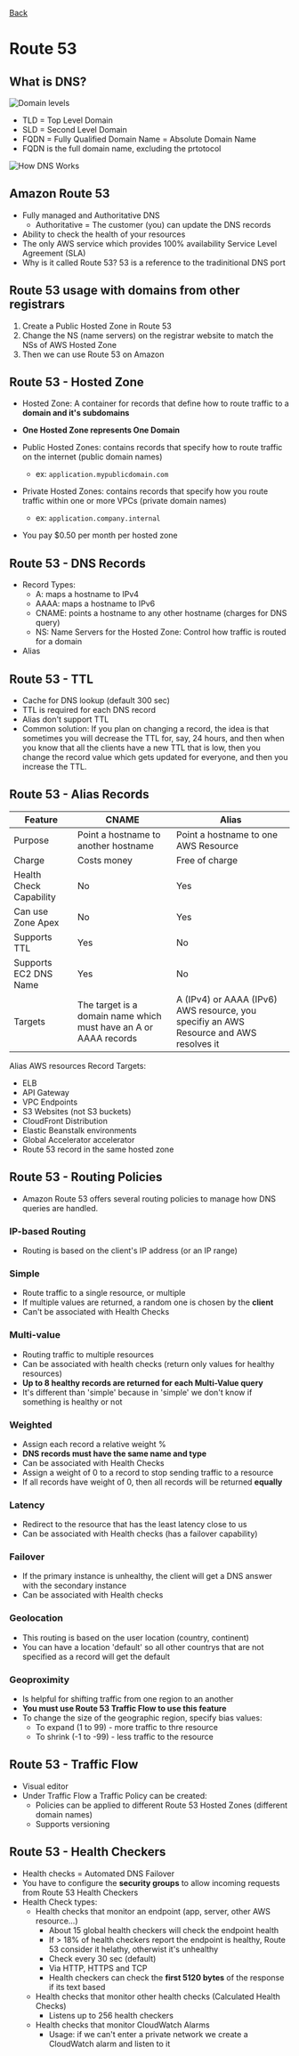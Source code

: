 [Back](./AWS.md)

# Route 53

## What is DNS?

![Domain levels](./assets/6.png)

- TLD = Top Level Domain
- SLD = Second Level Domain
- FQDN = Fully Qualified Domain Name = Absolute Domain Name
- FQDN is the full domain name, excluding the prtotocol

![How DNS Works](./assets/7.png)

## Amazon Route 53

- Fully managed and Authoritative DNS
  - Authoritative = The customer (you) can update the DNS records
- Ability to check the health of your resources
- The only AWS service which provides 100% availability Service Level Agreement (SLA)
- Why is it called Route 53? 53 is a reference to the tradinitional DNS port

## Route 53 usage with domains from other registrars

1. Create a Public Hosted Zone in Route 53
2. Change the NS (name servers) on the registrar website to match the NSs of AWS Hosted Zone
3. Then we can use Route 53 on Amazon

## Route 53 - Hosted Zone

- Hosted Zone: A container for records that define how to route traffic to a **domain and it's subdomains**

- **One Hosted Zone represents One Domain**

- Public Hosted Zones: contains records that specify how to route traffic on the internet (public domain names)

  - ex: `application.mypublicdomain.com`

- Private Hosted Zones: contains records that specify how you route traffic within one or more VPCs (private domain names)

  - ex: `application.company.internal`

- You pay $0.50 per month per hosted zone

## Route 53 - DNS Records

- Record Types:
  - A: maps a hostname to IPv4
  - AAAA: maps a hostname to IPv6
  - CNAME: points a hostname to any other hostname (charges for DNS query)
  - NS: Name Servers for the Hosted Zone: Control how traffic is routed for a domain
- Alias

## Route 53 - TTL

- Cache for DNS lookup (default 300 sec)
- TTL is required for each DNS record
- Alias don't support TTL
- Common solution: If you plan on changing a record, the idea is that sometimes you will decrease the TTL for, say, 24 hours, and then when you know that all the clients have a new TTL that is low, then you change the record value which gets updated for everyone, and then you increase the TTL.

## Route 53 - Alias Records

| Feature                 | CNAME                                                            | Alias                                                                                  |
| ----------------------- | ---------------------------------------------------------------- | -------------------------------------------------------------------------------------- |
| Purpose                 | Point a hostname to another hostname                             | Point a hostname to one AWS Resource                                                   |
| Charge                  | Costs money                                                      | Free of charge                                                                         |
| Health Check Capability | No                                                               | Yes                                                                                    |
| Can use Zone Apex       | No                                                               | Yes                                                                                    |
| Supports TTL            | Yes                                                              | No                                                                                     |
| Supports EC2 DNS Name   | Yes                                                              | No                                                                                     |
| Targets                 | The target is a domain name which must have an A or AAAA records | A (IPv4) or AAAA (IPv6) AWS resource, you specifiy an AWS Resource and AWS resolves it |

Alias AWS resources Record Targets:

- ELB
- API Gateway
- VPC Endpoints
- S3 Websites (not S3 buckets)
- CloudFront Distribution
- Elastic Beanstalk environments
- Global Accelerator accelerator
- Route 53 record in the same hosted zone

## Route 53 - Routing Policies

- Amazon Route 53 offers several routing policies to manage how DNS queries are handled.

### IP-based Routing

- Routing is based on the client's IP address (or an IP range)

### Simple

- Route traffic to a single resource, or multiple
- If multiple values are returned, a random one is chosen by the **client**
- Can't be associated with Health Checks

### Multi-value

- Routing traffic to multiple resources
- Can be associated with health checks (return only values for healthy resources)
- **Up to 8 healthy records are returned for each Multi-Value query**
- It's different than 'simple' because in 'simple' we don't know if something is healthy or not

### Weighted

- Assign each record a relative weight %
- **DNS records must have the same name and type**
- Can be associated with Health Checks
- Assign a weight of 0 to a record to stop sending traffic to a resource
- If all records have weight of 0, then all records will be returned **equally**

### Latency

- Redirect to the resource that has the least latency close to us
- Can be associated with Health checks (has a failover capability)

### Failover

- If the primary instance is unhealthy, the client will get a DNS answer with the secondary instance
- Can be associated with Health checks

### Geolocation

- This routing is based on the user location (country, continent)
- You can have a location 'default' so all other countrys that are not specified as a record will get the default

### Geoproximity

- Is helpful for shifting traffic from one region to an another
- **You must use Route 53 Traffic Flow to use this feature**
- To change the size of the geographic region, specify bias values:
  - To expand (1 to 99) - more traffic to thre resource
  - To shrink (-1 to -99) - less traffic to the resource

## Route 53 - Traffic Flow

- Visual editor
- Under Traffic Flow a Traffic Policy can be created:
  - Policies can be applied to different Route 53 Hosted Zones (different domain names)
  - Supports versioning

## Route 53 - Health Checkers

- Health checks = Automated DNS Failover
- You have to configure the **security groups** to allow incoming requests from Route 53 Health Checkers
- Health Check types:
  - Health checks that monitor an endpoint (app, server, other AWS resource...)
    - About 15 global health checkers will check the endpoint health
    - If > 18% of health checkers report the endpoint is healthy, Route 53 consider it helathy, otherwist it's unhealthy
    - Check every 30 sec (default)
    - Via HTTP, HTTPS and TCP
    - Health checkers can check the **first 5120 bytes** of the response if its text based
  - Health checks that monitor other health checks (Calculated Health Checks)
    - Listens up to 256 health checkers
  - Health checks that monitor CloudWatch Alarms
    - Usage: if we can't enter a private network we create a CloudWatch alarm and listen to it
